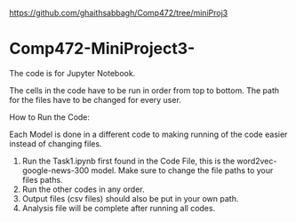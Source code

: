 https://github.com/ghaithsabbagh/Comp472/tree/miniProj3
# Comp472-MiniProject3-


The code is for Jupyter Notebook.

The cells in the code have to be run in order from top to bottom. The path for the files have to be changed for every user.

How to Run the Code:

Each Model is done in a different code to making running of the code easier instead of changing files.
1. Run the Task1.ipynb first found in the Code File, this is the word2vec-google-news-300 model. Make sure to change the file paths to your files paths.
2. Run the other codes in any order.
3. Output files (csv files) should also be put in your own path.
4. Analysis file will be complete after running all codes.
